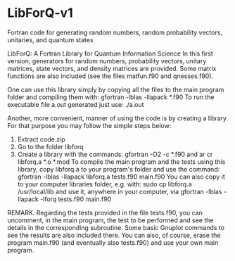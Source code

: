 # LibForQ-v1
Fortran code for generating random numbers, random probability vectors, unitaries, and quantum states

LibForQ: A Fortran Library for Quantum Information Science
In this first version, generators for random numbers, probability vectors, unitary matrices, state vectors, 
and density matrices are provided. Some matrix functions are also included (see the files matfun.f90 and qnesses.f90).

One can use this library simply by copying all the files to the main program folder and compiling them with:
  gfortran -lblas -llapack *.f90
To run the executable file a.out generated just use:
  ./a.out

Another, more convenient, manner of using the code is by creating a library. For that purpose you may follow 
the simple steps below:
1) Extract code.zip
2) Go to the folder libforq
3) Create a library with the commands:
  gfortran -O2 -c *.f90
and
  ar cr libforq.a *.o *.mod 
To compile the main program and the tests using this library, copy libforq.a to your program's folder and use the command: 
  gfortran -lblas -llapack libforq.a tests.f90 main.f90
You can also copy it to your computer libraries folder, e.g. with:
  sudo cp libforq.a /usr/local/lib
and use it, anywhere in your computer, via
  gfortran -lblas -llapack -lforq tests.f90 main.f90 

REMARK. Regarding the tests provided in the file tests.f90, you can uncomment, in the main program, the test to be 
performed and see the details in the corresponding subroutine. Some basic Gnuplot commands to see the results are also 
included there. You can also, of course, erase the program main.f90 (and eventually also tests.f90) and use your own 
main program.
